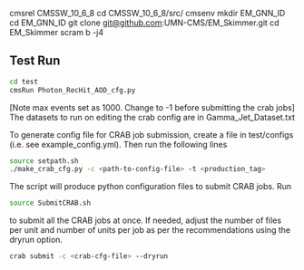 cmsrel CMSSW_10_6_8
cd CMSSW_10_6_8/src/
cmsenv
mkdir EM_GNN_ID
cd EM_GNN_ID
git clone git@github.com:UMN-CMS/EM_Skimmer.git
cd EM_Skimmer
scram b -j4


## Test Run
```bash
cd test
cmsRun Photon_RecHit_AOD_cfg.py
```

[Note max events set as 1000. Change to -1 before submitting the crab jobs]
The datasets to run on editing the crab config are in Gamma_Jet_Dataset.txt

To generate config file for CRAB job submission, create a file in test/configs (i.e. see example_config.yml). Then run the following lines

```bash
source setpath.sh
./make_crab_cfg.py -c <path-to-config-file> -t <production_tag>
```

The script will produce python configuration files to submit CRAB jobs. Run
```bash
source SubmitCRAB.sh
```

to submit all the CRAB jobs at once. If needed, adjust the number of files per unit and number of units per job as per the recommendations using the dryrun option.

```bash
crab submit -c <crab-cfg-file> --dryrun
```
